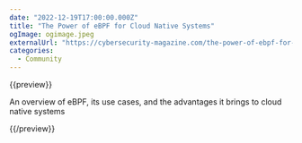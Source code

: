 ```yaml
---
date: "2022-12-19T17:00:00.000Z"
title: "The Power of eBPF for Cloud Native Systems"
ogImage: ogimage.jpeg
externalUrl: "https://cybersecurity-magazine.com/the-power-of-ebpf-for-cloud-native-systems/"
categories:
  - Community
---
```


{{preview}}

An overview of eBPF, its use cases, and the advantages it brings to cloud native systems

{{/preview}}
